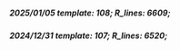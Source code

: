 ##### 2025/01/05   template: 108;   R_lines: 6609;
##### 2024/12/31   template: 107;   R_lines: 6520;
